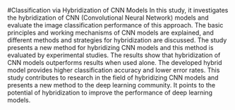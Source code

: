 #Classification via Hybridization of CNN Models
In this study, it investigates the hybridization of CNN (Convolutional Neural Network)
models and evaluate the image classification performance of this approach. The basic
principles and working mechanisms of CNN models are explained, and different methods
and strategies for hybridization are discussed.
The study presents a new method for hybridizing CNN models and this method is evaluated
by experimental studies. The results show that hybridization of CNN models outperforms
results when used alone. The developed hybrid model provides higher classification
accuracy and lower error rates.
This study contributes to research in the field of hybridizing CNN models and presents a
new method to the deep learning community. It points to the potential of hybridization to
improve the performance of deep learning models.
